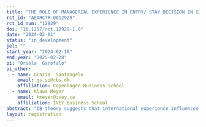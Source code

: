```yaml
---
title: "THE ROLE OF MANAGERIAL EXPERIENCE IN ENTRY/ STAY DECISION IN SITUATIONS OF GEOPOLITICAL TENSION"
rct_id: "AEARCTR-0012929"
rct_id_num: "12929"
doi: "10.1257/rct.12929-1.0"
date: "2024-02-01"
status: "in_development"
jel: ""
start_year: "2024-02-19"
end_year: "2025-02-28"
pi: "Orsola  Garofalo"
pi_other:
  - name: Grazia  Santangelo
    email: gs.si@cbs.dk
    affiliation: Copenhagen Business School
  - name: Klaus Meyer
    email: kmeyer@ivey.ca
    affiliation: IVEY Business School
abstract: "IB theory suggests that international experience influences individual expectations, risk perception and, thus, their decisions. The experience effect has informed the following predictions: a)"Managers with more internationalization experience will show less risk aversion than managers with less internationalization experience"; b) "Managers with more internationalization experience will use more calculative approaches than managers with less internationalization experience". However, in their decision-making process, individuals confront positive (gain) and negative (loss) frames of the specific situations upon which they have to decide. Thus, we explore the following research questions: 1) Does (and how) the framing of the decision problem alters the effect of experience on internationalization-related decisions? 2) Does additional information provision influence how framing alters the experience effect? "
layout: registration
---
```


